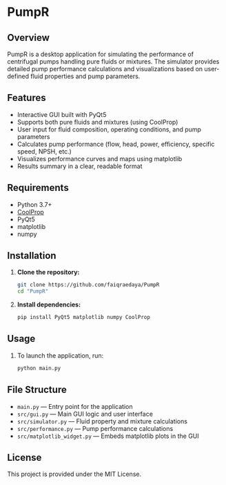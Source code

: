 # PumpR

## Overview
PumpR is a desktop application for simulating the performance of centrifugal pumps handling pure fluids or mixtures. The simulator provides detailed pump performance calculations and visualizations based on user-defined fluid properties and pump parameters.

## Features
- Interactive GUI built with PyQt5
- Supports both pure fluids and mixtures (using CoolProp)
- User input for fluid composition, operating conditions, and pump parameters
- Calculates pump performance (flow, head, power, efficiency, specific speed, NPSH, etc.)
- Visualizes performance curves and maps using matplotlib
- Results summary in a clear, readable format

## Requirements 
- Python 3.7+
- [CoolProp](http://www.coolprop.org/)
- PyQt5
- matplotlib
- numpy

## Installation
1. **Clone the repository:**
   ```bash
   git clone https://github.com/faiqraedaya/PumpR
   cd "PumpR"
   ```
2. **Install dependencies:**
   ```bash
   pip install PyQt5 matplotlib numpy CoolProp
   ```

## Usage
1. To launch the application, run:
   ```bash
   python main.py
   ```

## File Structure
- `main.py` — Entry point for the application
- `src/gui.py` — Main GUI logic and user interface
- `src/simulator.py` — Fluid property and mixture calculations
- `src/performance.py` — Pump performance calculations
- `src/matplotlib_widget.py` — Embeds matplotlib plots in the GUI

## License
This project is provided under the MIT License.
